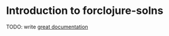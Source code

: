 # Introduction to forclojure-solns

TODO: write [great documentation](http://jacobian.org/writing/what-to-write/)
